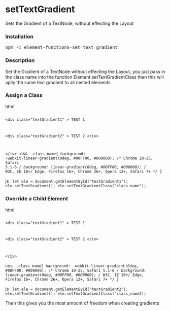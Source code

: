 # setTextGradient
Sets the Gradient of a TextNode, without effecting the Layout

<h3>Installation</h3>

<pre>
npm -i element-functions-set_text_gradient
</pre>

<h3>Description</h3>
Set the Gradient of a TextNode without effecting the Layout, you just pass in the class name into 
the function Element.setTextGradientClass then this will aplly the same text gradient to all nested elements

<h3>Assign a Class</h3>
html

<code>

&lt;div class="textGradient1" &gt;
TEST 1

  &lt;div class="textGradient2" &gt;
  TEST 2
  &lt;/iv&gt;

&lt;/iv&gt;
</code>
css
<code>
.class_name{
background: -webkit-linear-gradient(0deg, #00FF00, #000000);  /* Chrome 10-25, Safari 5.1-6 */
background: linear-gradient(0deg, #00FF00, #000000); /* W3C, IE 10+/ Edge, Firefox 16+, Chrome 26+, Opera 12+, Safari 7+ */
}
</code>

js
<code>
let ele = document.getElementById("textGradient1");
ele.setTextGradient();
ele.setTextGradientClass("class_name");
</code>

<h3>Override a Child Element</h3>
html
<code>

&lt;div class="textGradient1" &gt;
TEST 1

  &lt;div class="textGradient2" &gt;
  TEST 2
  &lt;/iv&gt;

&lt;/iv&gt;
</code>

css
<code>
.class_name2
background: -webkit-linear-gradient(0deg, #00FF00, #000000);  /* Chrome 10-25, Safari 5.1-6 */
background: linear-gradient(0deg, #00FF00, #000000); /* W3C, IE 10+/ Edge, Firefox 16+, Chrome 26+, Opera 12+, Safari 7+ */
}
</code>

js
<code>
let ele = document.getElementById("textGradient2");
ele.setTextGradient();
ele.setTextGradientClass("class_name2);
</code>

Then this  gives you the most amount of freedom when creating gradients
